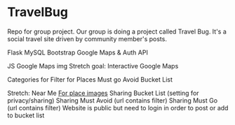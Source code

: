 # TravelBug
Repo for group project. Our group is doing a project called Travel Bug. It's a social travel site driven by community member's posts.

Flask
MySQL
Bootstrap
Google Maps & Auth API


JS Google Maps img
Stretch goal: Interactive Google Maps

Categories for Filter for Places
Must go
Avoid
Bucket List

Stretch: Near Me
[For place images](https://owlcarousel2.github.io/OwlCarousel2/)
Sharing Bucket List (setting for privacy/sharing)
Sharing Must Avoid (url contains filter)
Sharing Must Go (url contains filter)
Website is public but need to login in order to post or add to bucket list
